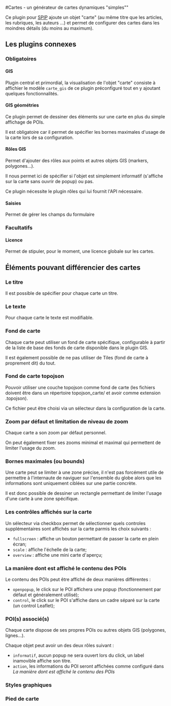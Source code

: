 #Cartes - un générateur de cartes dynamiques "simples""

Ce plugin pour [SPIP](http://www.spip.net) ajoute un objet "carte" (au même titre que les articles, les rubriques, les auteurs ...) et permet de configurer des cartes dans les moindres détails (du moins au maximum).


## Les plugins connexes

### Obligatoires

#### GIS

Plugin central et primordial, la visualisation de l'objet "carte" consiste à affichier le modèle ```carte_gis``` de ce plugin préconfiguré tout en y ajoutant quelques fonctionnalités.

#### GIS géométries

Ce plugin permet de dessiner des éléments sur une carte en plus du simple affichage de POIs.

Il est obligatoire car il permet de spécifier les bornes maximales d'usage de la carte lors de sa configuration.

#### Rôles GIS

Permet d'ajouter des rôles aux points et autres objets GIS (markers, polygones...).

Il nous permet ici de spécifier si l'objet est simplement informatif (s'affiche sur la carte sans ouvrir de popup) ou pas.

Ce plugin nécessite le plugin rôles qui lui fournit l'API nécessaire.

#### Saisies

Permet de gérer les champs du formulaire

### Facultatifs 

#### Licence

Permet de stipuler, pour le moment, une licence globale sur les cartes.

## Éléments pouvant différencier des cartes

### Le titre

Il est possible de spécifier pour chaque carte un titre.

### Le texte

Pour chaque carte le texte est modifiable.

### Fond de carte

Chaque carte peut utiliser un fond de carte spécifique, configurable à partir de la liste de base des fonds de carte disponible dans le plugin GIS.

Il est également possible de ne pas utiliser de Tiles (fond de carte à proprement dit) du tout.

### Fond de carte topojson

Pouvoir utiliser une couche topojson comme fond de carte (les fichiers doivent être dans un répertoire topojson_carte/ et avoir comme extension .topojson).

Ce fichier peut être choisi via un sélecteur dans la configuration de la carte.

### Zoom par défaut et limitation de niveau de zoom

Chaque carte a son zoom par défaut personnel.

On peut également fixer ses zooms minimal et maximal qui permettent de limiter l'usage du zoom.

### Bornes maximales (ou bounds)

Une carte peut se limiter à une zone précise, il n'est pas forcément utile de permettre à l'internaute de naviguer sur l'ensemble du globe alors que les informations sont uniquement ciblées sur une partie concrète.

Il est donc possible de dessiner un rectangle permettant de limiter l'usage d'une carte à une zone spécifique.

### Les contrôles affichés sur la carte

Un sélecteur via checkbox permet de sélectionner quels controles supplémentaires sont affichés sur la carte parmis les choix suivants :

* ```fullscreen``` : affiche un bouton permettant de passer la carte en plein écran;
* ```scale``` : affiche l'échelle de la carte;
* ```overview``` : affiche une mini carte d'aperçu;

### La manière dont est affiché le contenu des POIs

Le contenu des POIs peut être affiché de deux manières différentes :

* ```openpopup```, le click sur le POI affichera une popup (fonctionnement par défaut et généralement utilisé);
* ```control```, le click sur le POI s'affiche dans un cadre séparé sur la carte (un control Leaflet);

### POI(s) associé(s)

Chaque carte dispose de ses propres POIs ou autres objets GIS (polygones, lignes...).

Chaque objet peut avoir un des deux rôles suivant :

* ```informatif```, aucun popup ne sera ouvert lors du click, un label inamovible affiche son titre. 
* ```action```, les informations du POI seront affichées comme configuré dans *La manière dont est affiché le contenu des POIs*

### Styles graphiques

### Pied de carte



